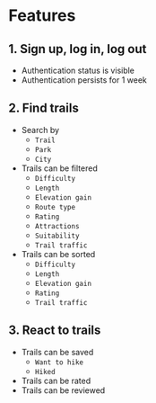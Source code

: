 # Features

## 1. Sign up, log in, log out

- Authentication status is visible
- Authentication persists for 1 week

## 2. Find trails

- Search by
  - `Trail`
  - `Park`
  - `City`
- Trails can be filtered
  - `Difficulty`
  - `Length`
  - `Elevation gain`
  - `Route type`
  - `Rating`
  - `Attractions`
  - `Suitability`
  - `Trail traffic`
- Trails can be sorted
  - `Difficulty`
  - `Length`
  - `Elevation gain`
  - `Rating`
  - `Trail traffic`

## 3. React to trails

- Trails can be saved
  - `Want to hike`
  - `Hiked`
- Trails can be rated
- Trails can be reviewed
